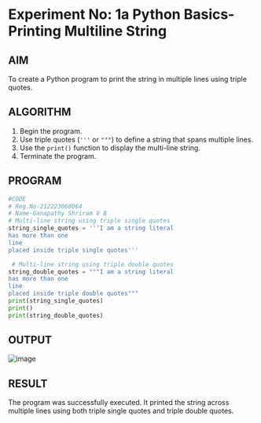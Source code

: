 # Experiment No: 1a Python Basics- Printing Multiline String

## AIM  
To create a Python program to print the string in multiple lines using triple quotes.

## ALGORITHM  
1. Begin the program.  
2. Use triple quotes (`'''` or `"""`) to define a string that spans multiple lines.  
3. Use the `print()` function to display the multi-line string.  
4. Terminate the program.

## PROGRAM
```python
#CODE
# Reg.No-212223060064
# Name-Ganapathy Shriram V B
# Multi-line string using triple single quotes
string_single_quotes = '''I am a string literal
has more than one
line
placed inside triple single quotes'''

 # Multi-line string using triple double quotes
string_double_quotes = """I am a string literal
has more than one
line
placed inside triple double quotes"""
print(string_single_quotes)
print()
print(string_double_quotes)

```
## OUTPUT
![image](https://github.com/user-attachments/assets/5bd455ae-5720-440e-8f30-23727e035765)

## RESULT
The program was successfully executed. It printed the string across multiple lines using both triple single quotes and triple double quotes.
